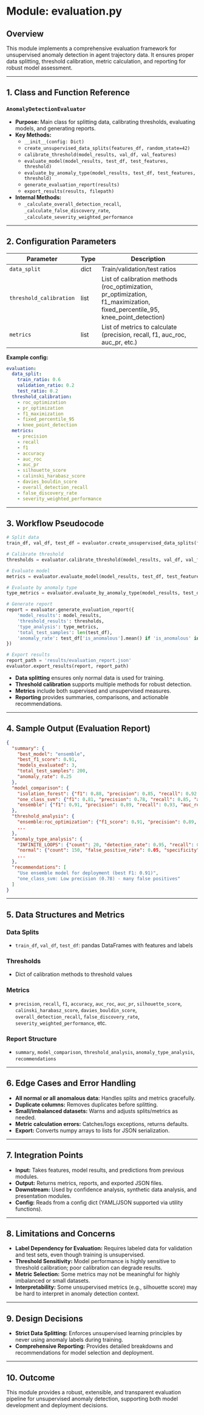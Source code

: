 # Module: evaluation.py

## Overview
This module implements a comprehensive evaluation framework for unsupervised anomaly detection in agent trajectory data. It ensures proper data splitting, threshold calibration, metric calculation, and reporting for robust model assessment.

---

## 1. Class and Function Reference

### `AnomalyDetectionEvaluator`
- **Purpose:** Main class for splitting data, calibrating thresholds, evaluating models, and generating reports.
- **Key Methods:**
  - `__init__(config: Dict)`
  - `create_unsupervised_data_splits(features_df, random_state=42)`
  - `calibrate_threshold(model_results, val_df, val_features)`
  - `evaluate_model(model_results, test_df, test_features, threshold)`
  - `evaluate_by_anomaly_type(model_results, test_df, test_features, threshold)`
  - `generate_evaluation_report(results)`
  - `export_results(results, filepath)`
- **Internal Methods:**
  - `_calculate_overall_detection_recall`, `_calculate_false_discovery_rate`, `_calculate_severity_weighted_performance`

---

## 2. Configuration Parameters

| Parameter                | Type    | Description                                                      |
|--------------------------|---------|------------------------------------------------------------------|
| `data_split`             | dict    | Train/validation/test ratios                                     |
| `threshold_calibration`  | list    | List of calibration methods (roc_optimization, pr_optimization, f1_maximization, fixed_percentile_95, knee_point_detection) |
| `metrics`                | list    | List of metrics to calculate (precision, recall, f1, auc_roc, auc_pr, etc.) |

**Example config:**
```yaml
evaluation:
  data_split:
    train_ratio: 0.6
    validation_ratio: 0.2
    test_ratio: 0.2
  threshold_calibration:
    - roc_optimization
    - pr_optimization
    - f1_maximization
    - fixed_percentile_95
    - knee_point_detection
  metrics:
    - precision
    - recall
    - f1
    - accuracy
    - auc_roc
    - auc_pr
    - silhouette_score
    - calinski_harabasz_score
    - davies_bouldin_score
    - overall_detection_recall
    - false_discovery_rate
    - severity_weighted_performance
```

---

## 3. Workflow Pseudocode

```python
# Split data
train_df, val_df, test_df = evaluator.create_unsupervised_data_splits(features_df)

# Calibrate threshold
thresholds = evaluator.calibrate_threshold(model_results, val_df, val_features)

# Evaluate model
metrics = evaluator.evaluate_model(model_results, test_df, test_features, threshold)

# Evaluate by anomaly type
type_metrics = evaluator.evaluate_by_anomaly_type(model_results, test_df, test_features, threshold)

# Generate report
report = evaluator.generate_evaluation_report({
    'model_results': model_results,
    'threshold_results': thresholds,
    'type_analysis': type_metrics,
    'total_test_samples': len(test_df),
    'anomaly_rate': test_df['is_anomalous'].mean() if 'is_anomalous' in test_df else 0.0
})

# Export results
report_path = 'results/evaluation_report.json'
evaluator.export_results(report, report_path)
```

- **Data splitting** ensures only normal data is used for training.
- **Threshold calibration** supports multiple methods for robust detection.
- **Metrics** include both supervised and unsupervised measures.
- **Reporting** provides summaries, comparisons, and actionable recommendations.

---

## 4. Sample Output (Evaluation Report)

```json
{
  "summary": {
    "best_model": "ensemble",
    "best_f1_score": 0.91,
    "models_evaluated": 3,
    "total_test_samples": 200,
    "anomaly_rate": 0.25
  },
  "model_comparison": {
    "isolation_forest": {"f1": 0.88, "precision": 0.85, "recall": 0.92, "auc_roc": 0.93, "auc_pr": 0.89},
    "one_class_svm": {"f1": 0.81, "precision": 0.78, "recall": 0.85, "auc_roc": 0.87, "auc_pr": 0.82},
    "ensemble": {"f1": 0.91, "precision": 0.89, "recall": 0.93, "auc_roc": 0.95, "auc_pr": 0.92}
  },
  "threshold_analysis": {
    "ensemble:roc_optimization": {"f1_score": 0.91, "precision": 0.89, "recall": 0.93},
    ...
  },
  "anomaly_type_analysis": {
    "INFINITE_LOOPS": {"count": 20, "detection_rate": 0.95, "recall": 0.95, "precision": 0.90},
    "normal": {"count": 150, "false_positive_rate": 0.05, "specificity": 0.95},
    ...
  },
  "recommendations": [
    "Use ensemble model for deployment (best F1: 0.91)",
    "one_class_svm: Low precision (0.78) - many false positives"
  ]
}
```

---

## 5. Data Structures and Metrics

### Data Splits
- `train_df`, `val_df`, `test_df`: pandas DataFrames with features and labels

### Thresholds
- Dict of calibration methods to threshold values

### Metrics
- `precision`, `recall`, `f1`, `accuracy`, `auc_roc`, `auc_pr`, `silhouette_score`, `calinski_harabasz_score`, `davies_bouldin_score`, `overall_detection_recall`, `false_discovery_rate`, `severity_weighted_performance`, etc.

### Report Structure
- `summary`, `model_comparison`, `threshold_analysis`, `anomaly_type_analysis`, `recommendations`

---

## 6. Edge Cases and Error Handling
- **All normal or all anomalous data:** Handles splits and metrics gracefully.
- **Duplicate columns:** Removes duplicates before splitting.
- **Small/imbalanced datasets:** Warns and adjusts splits/metrics as needed.
- **Metric calculation errors:** Catches/logs exceptions, returns defaults.
- **Export:** Converts numpy arrays to lists for JSON serialization.

---

## 7. Integration Points
- **Input:** Takes features, model results, and predictions from previous modules.
- **Output:** Returns metrics, reports, and exported JSON files.
- **Downstream:** Used by confidence analysis, synthetic data analysis, and presentation modules.
- **Config:** Reads from a config dict (YAML/JSON supported via utility functions).

---

## 8. Limitations and Concerns
- **Label Dependency for Evaluation:** Requires labeled data for validation and test sets, even though training is unsupervised.
- **Threshold Sensitivity:** Model performance is highly sensitive to threshold calibration; poor calibration can degrade results.
- **Metric Selection:** Some metrics may not be meaningful for highly imbalanced or small datasets.
- **Interpretability:** Some unsupervised metrics (e.g., silhouette score) may be hard to interpret in anomaly detection context.

---

## 9. Design Decisions
- **Strict Data Splitting:** Enforces unsupervised learning principles by never using anomaly labels during training.
- **Comprehensive Reporting:** Provides detailed breakdowns and recommendations for model selection and deployment.

---

## 10. Outcome
This module provides a robust, extensible, and transparent evaluation pipeline for unsupervised anomaly detection, supporting both model development and deployment decisions. 